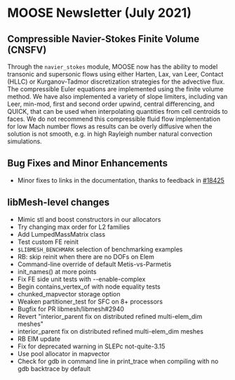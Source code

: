 # MOOSE Newsletter (July 2021)

## Compressible Navier-Stokes Finite Volume (CNSFV)

Through the `navier_stokes` module, MOOSE now has the ability to model transonic
and supersonic flows using either Harten, Lax, van Leer, Contact (HLLC) or
Kurganov-Tadmor discretization strategies for the advective flux. The
compressible Euler equations are implemented using the finite volume method. We
have also implemented a variety of slope limiters, including van Leer, min-mod,
first and second order upwind, central differencing, and QUICK, that can be used
when interpolating quantities from cell centroids to faces. We do not recommend
this compressible fluid flow implementation for low Mach number flows as results
can be overly diffusive when the solution is not smooth, e.g. in high Rayleigh
number natural convection simulations.

## Bug Fixes and Minor Enhancements

- Minor fixes to links in the documentation, thanks to feedback in [#18425](https://github.com/idaholab/moose/discussions/18425)

## libMesh-level changes

- Mimic stl and boost constructors in our allocators
- Try changing max order for L2 families
- Add LumpedMassMatrix class
- Test custom FE reinit
- `$LIBMESH_BENCHMARK` selection of benchmarking examples
- RB: skip reinit when there are no DOFs on Elem
- Command-line override of default Metis-vs-Parmetis
- init_names() at more points
- Fix FE side unit tests with --enable-complex
- Begin contains_vertex_of with node equality tests
- chunked_mapvector storage option
- Weaken partitioner_test for SFC on 8+ processors
- Bugfix for PR libmesh/libmesh#2940
- Revert "interior_parent fix on distributed refined multi-elem_dim meshes"
- interior_parent fix on distributed refined multi-elem_dim meshes
- RB EIM update
- Fix for deprecated warning in SLEPc not-quite-3.15
- Use pool allocator in mapvector
- Check for gdb in command line in print_trace when compiling with no gdb backtrace by default
